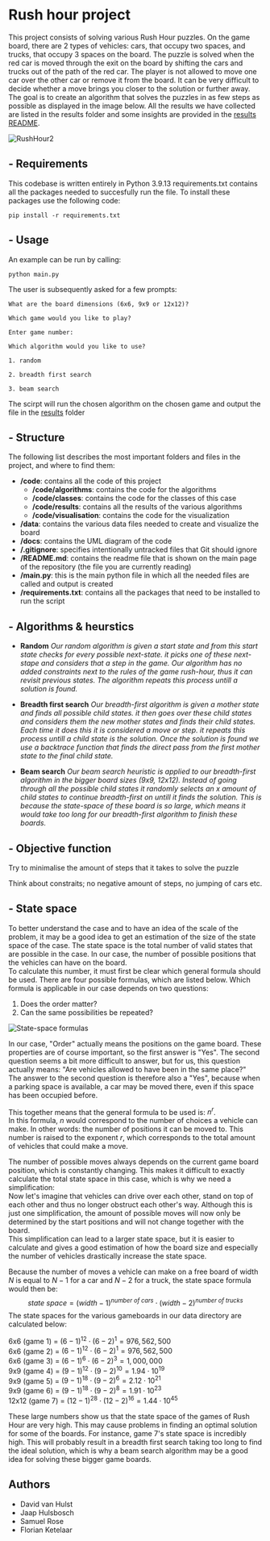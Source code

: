 # Rush hour project

This project consists of solving various Rush Hour puzzles. On the game board, there are 2 types of vehicles: cars, that occupy two spaces, and trucks, that occupy 3 spaces on the board. The puzzle is solved when the red car is moved through the exit on the board by shifting the cars and trucks out of the path of the red car. The player is not allowed to move one car over the other car or remove it from the board. It can be very difficult to decide whether a move brings you closer to the solution or further away. The goal is to create an algorithm that solves the puzzles in as few steps as possible as displayed in the image below.
All the results we have collected are listed in the results folder and some insights are provided in the [results README](https://github.com/jaaphuls/TrafficControlBoys/blob/main/code/results/README.md). 

![RushHour2](https://user-images.githubusercontent.com/98396172/211304990-5ac416e4-6c5f-41ac-90bc-79ca68478e87.jpeg)


## - Requirements

This codebase is written entirely in Python 3.9.13
requirements.txt contains all the packages needed to succesfully run the file. 
To install these packages use the following code: 

``` pip install -r requirements.txt ```


## - Usage

An example can be run by calling:

``` python main.py ```

The user is subsequently asked for a few prompts: 

``` 
What are the board dimensions (6x6, 9x9 or 12x12)?
```

``` 
Which game would you like to play?

Enter game number:
```

``` 
Which algorithm would you like to use? 

1. random

2. breadth first search

3. beam search 
```

The scirpt will run the chosen algorithm on the chosen game and output the file in the [results](https://github.com/jaaphuls/TrafficControlBoys/tree/main/code/results) folder


## - Structure

The following list describes the most important folders and files in the project, and where to find them:

- **/code**: contains all the code of this project
  - **/code/algorithms**: contains the code for the algorithms
  - **/code/classes**: contains the code for the classes of this case
  - **/code/results**: contains all the results of the various algorithms
  - **/code/visualisation**: contains the code for the visualization
- **/data**: contains the various data files needed to create and visualize the board
- **/docs**: contains the UML diagram of the code
- **/.gitignore**: specifies intentionally untracked files that Git should ignore
- **/README.md**: contains the readme file that is shown on the main page of the repository (the file you are currently reading)
- **/main.py**: this is the main python file in which all the needed files are called and output is created
- **/requirements.txt**: contains all the packages that need to be installed to run the script

## - Algorithms & heurstics

- **Random** 
*Our random algorithm is given a start state and from this start state checks for every possible next-state. it picks one of these next-stape and considers that a step in the game. Our algorithm has no added constraints next to the rules of the game rush-hour, thus it can revisit previous states. The algorithm repeats this process untill a solution is found.*

- **Breadth first search**
*Our breadth-first algorithm is given a mother state and finds all possible child states. it then goes over these child states and considers them the new mother states and finds their child states. Each time it does this it is considered a move or step. it repeats this process untill a child state is the solution. Once the solution is found we use a backtrace function that finds the direct pass from the first mother state to the final child state.*

- **Beam search**
*Our beam search heuristic is applied to our breadth-first algorithm in the bigger board sizes (9x9, 12x12). Instead of going through all the possible child states it randomly selects an x amount of child states to continue breadth-first on untill it finds the solution. This is because the state-space of these board is so large, which means it would take too long for our breadth-first algorithm to finish these boards.*


## - Objective function

Try to minimalise the amount of steps that it takes to solve the puzzle

Think about constraits; no negative amount of steps, no jumping of cars etc. 

## - State space

To better understand the case and to have an idea of the scale of the problem, it may be a good idea to get an estimation of the size of the state space of the case.
The state space is the total number of valid states that are possible in the case. In our case, the number of possible positions that the vehicles can have on the board. \
To calculate this number, it must first be clear which general formula should be used. There are four possible formulas, which are listed below. Which formula is applicable in our case depends on two questions:

1. Does the order matter?
2. Can the same possibilities be repeated?

![State-space formulas](https://user-images.githubusercontent.com/117074945/216120687-4053e0e8-6c7a-4aa4-b5cd-e942caf0519f.png)

In our case, "Order" actually means the positions on the game board. These properties are of course important, so the first answer is "Yes". The second question seems a bit more difficult to answer, but for us, this question actually means: "Are vehicles allowed to have been in the same place?"\
The answer to the second question is therefore also a "Yes", because when a parking space is available, a car may be moved there, even if this space has been occupied before.

This together means that the general formula to be used is:  ${n}^{r}$.\
In this formula, $n$ would correspond to the number of choices a vehicle can make. In other words: the number of positions it can be moved to. This number is raised to the exponent $r$, which corresponds to the total amount of vehicles that could make a move.

The number of possible moves always depends on the current game board position, which is constantly changing. This makes it difficult to exactly calculate the total state space in this case, which is why we need a simplification:\
Now let's imagine that vehicles can drive over each other, stand on top of each other and thus no longer obstruct each other's way. Although this is just one simplification, the amount of possible moves will now only be determined by the start positions and will not change together with the board.\
This simplification can lead to a larger state space, but it is easier to calculate and gives a good estimation of how the board size and especially the number of vehicles drastically increase the state space.

Because the number of moves a vehicle can make on a free board of width $N$ is equal to $N - 1$ for a car and $N-2$ for a truck, the state space formula would then be:
$$state\ space={\left( width - 1 \right)}^{number\ of\ cars}\cdot {\left( width - 2 \right)}^{number\ of\ trucks}$$
The state spaces for the various gameboards in our data directory are calculated below:

6x6 (game 1) = ${\left( 6 - 1 \right)}^{12}\cdot {\left( 6 - 2 \right)}^{1} = 976,562,500$\
6x6 (game 2) = ${\left( 6 - 1 \right)}^{12}\cdot {\left( 6 - 2 \right)}^{1} = 976,562,500$\
6x6 (game 3) = ${\left( 6 - 1 \right)}^{6}\cdot {\left( 6 - 2 \right)}^{3} = 1,000,000$\
9x9 (game 4) = ${\left( 9 - 1 \right)}^{12}\cdot {\left( 9 - 2 \right)}^{10} = 1.94\cdot 10^{19}$\
9x9 (game 5) = ${\left( 9 - 1 \right)}^{18}\cdot {\left( 9 - 2 \right)}^{6} = 2.12\cdot 10^{21}$\
9x9 (game 6) = ${\left( 9 - 1 \right)}^{18}\cdot {\left( 9 - 2 \right)}^{8} = 1.91\cdot 10^{23}$\
12x12 (game 7) = ${\left( 12 - 1 \right)}^{28}\cdot {\left( 12 - 2 \right)}^{16} = 1.44\cdot 10^{45}$

These large numbers show us that the state space of the games of Rush Hour are very high. This may cause problems in finding an optimal solution for some of the boards. For instance, game 7's state space is incredibly high. This will probably result in a breadth first search taking too long to find the ideal solution, which is why a beam search algorithm may be a good idea for solving these bigger game boards.

## Authors
- David van Hulst
- Jaap Hulsbosch
- Samuel Rose
- Florian Ketelaar
